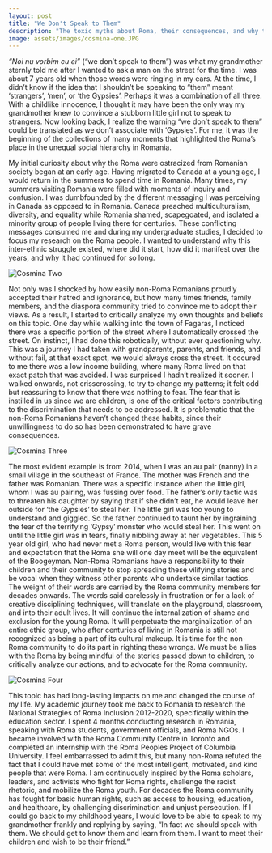 ```yaml
---
layout: post
title: "We Don't Speak to Them"
description: "The toxic myths about Roma, their consequences, and why they must change." 
image: assets/images/cosmina-one.JPG
---
```

*“Noi nu vorbim cu ei”* (“we don’t speak to them”) was what my grandmother sternly told me after I wanted to ask a man on the street for the time. I was about 7 years old when those words were ringing in my ears. At the time, I didn’t know if the idea that I shouldn’t be speaking to “them” meant ‘strangers’, ‘men’, or ‘the Gypsies’. Perhaps it was a combination of all three. With a childlike innocence, I thought it may have been the only way my grandmother knew to convince a stubborn little girl not to speak to strangers. Now looking back, I realize the warning “we don’t speak to them” could be translated as we don’t associate with ‘Gypsies’. For me, it was the beginning of the collections of many moments that highlighted the Roma’s place in the unequal social hierarchy in Romania. 

My initial curiosity about why the Roma were ostracized from Romanian society began at an early age. Having migrated to Canada at a young age, I would return in the summers to spend time in Romania. Many times, my summers visiting Romania were filled with moments of inquiry and confusion. I was dumbfounded by the different messaging I was perceiving in Canada as opposed to in Romania. Canada preached multiculturalism, diversity, and equality while Romania shamed, scapegoated, and isolated a minority group of people living there for centuries. These conflicting messages consumed me and during  my undergraduate studies, I decided to focus my research on the Roma people. I wanted to understand why this inter-ethnic struggle existed, where did it start, how did it manifest over the years, and why it had continued for so long.

![Cosmina Two]({{site.baseurl}}/assets/images/cosmina-two.JPG)

Not only was I shocked by how easily non-Roma Romanians proudly accepted their hatred and ignorance, but how many times friends, family members, and the diaspora community tried to convince me to adopt their views. As a result, I started to critically analyze my own thoughts and beliefs on this topic. One day while walking into the town of Fagaras, I noticed there was a specific portion of the street where I automatically crossed the street. On instinct, I had done this robotically, without ever questioning why. This was a journey I had taken with grandparents, parents, and friends, and without fail, at that exact spot, we would always cross the street. It occured to me there was a low income building, where many Roma lived on that exact patch that was avoided. I was surprised I hadn’t realized it sooner. I walked onwards, not crisscrossing, to try to change my patterns; it felt odd but reassuring to know that there was nothing to fear. The fear that is instilled in us since we are children, is one of the critical factors contributing to the discrimination that needs to be addressed. It is problematic that the non-Roma Romanians haven’t changed these habits, since their unwillingness  to do so has been demonstrated to have grave consequences. 

![Cosmina Three]({{site.baseurl}}/assets/images/cosmina-three.JPG)

The most evident example is from 2014, when I was an au pair (nanny) in a small village in the southeast of France. The mother was French and the father was Romanian. There was a specific instance when the little girl, whom I was au pairing, was fussing over food. The father’s only tactic was to threaten his daughter by saying that if she didn’t eat, he would leave her outside for ‘the Gypsies’ to steal her. The little girl was too young to understand and giggled. So the father continued to taunt her by ingraining the fear of the terrifying ‘Gypsy’ monster who would steal her. This went on until the little girl was in tears, finally nibbling away at her vegetables. This 5 year old girl, who had never met a Roma person, would live with this fear and expectation that the Roma she will one day meet will be the equivalent of the Boogeyman. Non-Roma Romanians have a responsibility to their children and their community to stop spreading these vilifying stories and be vocal when they witness other parents who undertake similar tactics. The weight of their words are carried by the Roma community members for decades onwards. The words said carelessly in frustration or for a lack of creative disciplining techniques, will translate on the playground, classroom, and into their adult lives. It will continue the internalization of shame and exclusion for the young Roma. It will perpetuate the marginalization of an entire ethic group, who after centuries of living in Romania is still not recognized as being a part of its cultural makeup. It is time for the non-Roma community to do its part in righting these wrongs. We must be allies with the Roma by being mindful of the stories passed down to children, to critically analyze our actions, and to advocate for the Roma community. 


![Cosmina Four]({{site.baseurl}}/assets/images/cosmina-four.JPG)

This topic has had long-lasting impacts on me and changed the course of my life. My academic journey took me back to Romania to research the National Strategies of Roma Inclusion 2012-2020, specifically within the education sector. I spent 4 months conducting research in Romania, speaking with Roma students, government officials, and Roma NGOs. I became involved with the Roma Community Centre in Toronto and completed an internship with the Roma Peoples Project of Columbia University. I feel embarrassed to admit this, but many non-Roma refuted the fact that I could have met some of the most intelligent, motivated, and kind people that were Roma. I am continuously inspired by the Roma scholars, leaders, and activists who fight for Roma rights, challenge the racist rhetoric, and mobilize the Roma youth. For decades the Roma community has fought for basic human rights, such as access to housing, education, and healthcare, by challenging discrimination and unjust persecution. If I could go back to my childhood years, I would love to be able to speak to my grandmother frankly and replying by saying, “In fact we should speak with them. We should get to know them and learn from them. I want to meet their children and wish to be their friend.”
